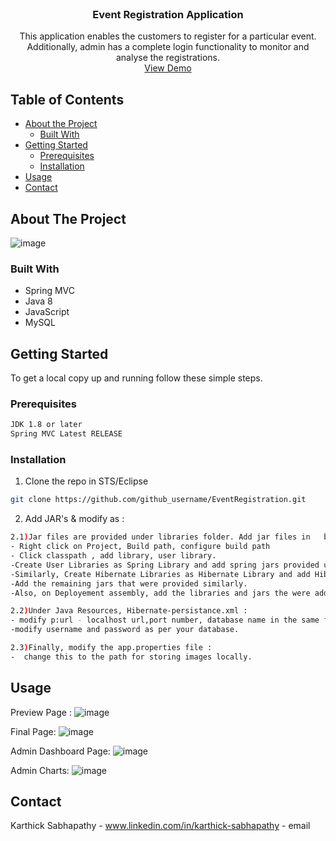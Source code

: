 

<!-- PROJECT SHIELDS -->
<!-- PROJECT LOGO -->
<br />
<p align="center">
 
  <h3 align="center">Event Registration Application</h3>

  <p align="center">
    This application enables the customers to register for a particular event. Additionally, admin has a complete login functionality to monitor and analyse the registrations.  
    <br />
    <a href="https://www.youtube.com/watch?v=AcK3UBwR1XY">View Demo</a>
  </p>
</p>



<!-- TABLE OF CONTENTS -->
## Table of Contents

* [About the Project](#about-the-project)
  * [Built With](#built-with)
* [Getting Started](#getting-started)
  * [Prerequisites](#prerequisites)
  * [Installation](#installation)
* [Usage](#usage)
* [Contact](#contact)



<!-- ABOUT THE PROJECT -->
## About The Project

![image](https://user-images.githubusercontent.com/7292607/84664399-1e54e480-af3c-11ea-911c-cfb515c91c8c.png)

### Built With

* Spring MVC
* Java 8
* JavaScript
* MySQL


<!-- GETTING STARTED -->
## Getting Started

To get a local copy up and running follow these simple steps.

### Prerequisites

```sh
JDK 1.8 or later
Spring MVC Latest RELEASE 
```

### Installation
 
1. Clone the repo in STS/Eclipse
```sh
git clone https://github.com/github_username/EventRegistration.git
```
2. Add JAR's & modify as :
```sh
2.1)Jar files are provided under libraries folder. Add jar files in   build path and to deployement assembly. How?
- Right click on Project, Build path, configure build path
- Click classpath , add library, user library.
-Create User Libraries as Spring Library and add spring jars provided under "Spring-hibernate-rest-jars" folder to this.
-Similarly, Create Hibernate Libraries as Hibernate Library and add Hibernate jars provided under "Hibernate 5 jars" folder to this.
-Add the remaining jars that were provided similarly.
-Also, on Deployement assembly, add the libraries and jars the were added before.

2.2)Under Java Resources, Hibernate-persistance.xml :
- modify p:url - localhost url,port number, database name in the same format. 
-modify username and password as per your database.

2.3)Finally, modify the app.properties file :
-  change this to the path for storing images locally.

```
<!-- USAGE EXAMPLES -->
## Usage
Preview Page :
![image](https://user-images.githubusercontent.com/7292607/84664293-f1a0cd00-af3b-11ea-9a0b-c318fd7f9291.png)

Final Page:
![image](https://user-images.githubusercontent.com/7292607/84664724-97543c00-af3c-11ea-8ba2-7f2bfe736591.png)

Admin Dashboard Page:
![image](https://user-images.githubusercontent.com/7292607/84664464-36c4ff00-af3c-11ea-8d20-6211e50e059d.png)

Admin Charts:
![image](https://user-images.githubusercontent.com/7292607/84664536-4e9c8300-af3c-11ea-8444-e75f92284037.png)


<!-- CONTACT -->
## Contact

Karthick Sabhapathy - www.linkedin.com/in/karthick-sabhapathy - email


<!-- MARKDOWN LINKS & IMAGES -->
<!-- https://www.markdownguide.org/basic-syntax/#reference-style-links -->
[contributors-shield]: https://img.shields.io/github/contributors/othneildrew/Best-README-Template.svg?style=flat-square
[contributors-url]: https://github.com/othneildrew/Best-README-Template/graphs/contributors
[forks-shield]: https://img.shields.io/github/forks/othneildrew/Best-README-Template.svg?style=flat-square
[forks-url]: https://github.com/othneildrew/Best-README-Template/network/members
[stars-shield]: https://img.shields.io/github/stars/othneildrew/Best-README-Template.svg?style=flat-square
[stars-url]: https://github.com/othneildrew/Best-README-Template/stargazers
[issues-shield]: https://img.shields.io/github/issues/othneildrew/Best-README-Template.svg?style=flat-square
[issues-url]: https://github.com/othneildrew/Best-README-Template/issues
[license-shield]: https://img.shields.io/github/license/othneildrew/Best-README-Template.svg?style=flat-square
[license-url]: https://github.com/othneildrew/Best-README-Template/blob/master/LICENSE.txt
[linkedin-shield]: https://img.shields.io/badge/-LinkedIn-black.svg?style=flat-square&logo=linkedin&colorB=555
[linkedin-url]: https://linkedin.com/in/othneildrew
[product-screenshot]: images/screenshot.png
